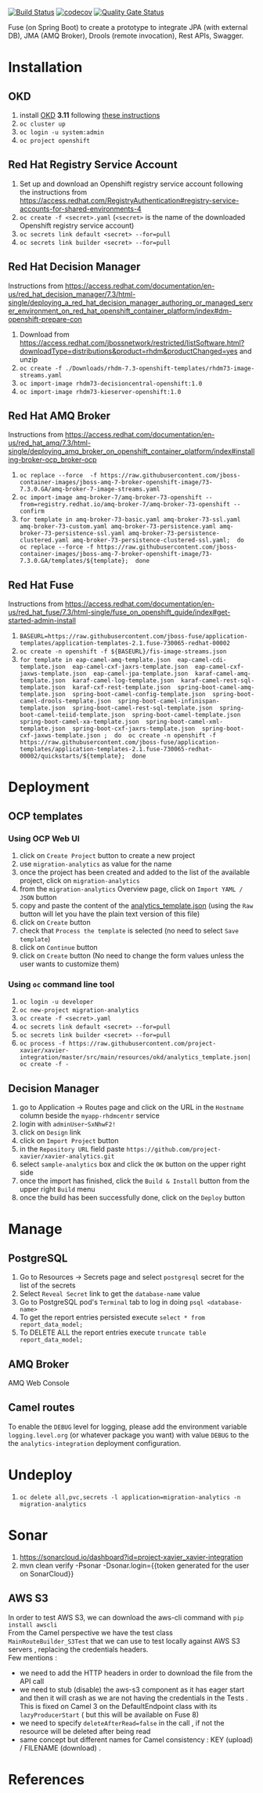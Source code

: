 [![Build Status](https://travis-ci.org/project-xavier/xavier-integration.svg?branch=master)](https://travis-ci.org/project-xavier/xavier-integration)
[![codecov](https://codecov.io/gh/project-xavier/xavier-integration/branch/master/graph/badge.svg)](https://codecov.io/gh/project-xavier/xavier-integration)
[![Quality Gate Status](https://sonarcloud.io/api/project_badges/measure?project=project-xavier_xavier-integration&metric=alert_status)](https://sonarcloud.io/dashboard?id=project-xavier_xavier-integration)

Fuse (on Spring Boot) to create a prototype to integrate JPA (with external DB), JMA (AMQ Broker), Drools (remote invocation), Rest APIs, Swagger.
# Installation

## OKD
1. install [OKD](https://www.okd.io/) **3.11** following [these instructions](https://github.com/openshift/origin/blob/v3.11.0/docs/cluster_up_down.md)
1. `oc cluster up`
1. `oc login -u system:admin`
1. `oc project openshift`

## Red Hat Registry Service Account
1. Set up and download an Openshift registry service account following the instructions from https://access.redhat.com/RegistryAuthentication#registry-service-accounts-for-shared-environments-4
1. `oc create -f <secret>.yaml` (`<secret>` is the name of the downloaded Openshift registry service account)
1. `oc secrets link default <secret> --for=pull`
1. `oc secrets link builder <secret> --for=pull`

## Red Hat Decision Manager
Instructions from https://access.redhat.com/documentation/en-us/red_hat_decision_manager/7.3/html-single/deploying_a_red_hat_decision_manager_authoring_or_managed_server_environment_on_red_hat_openshift_container_platform/index#dm-openshift-prepare-con
1. Download from https://access.redhat.com/jbossnetwork/restricted/listSoftware.html?downloadType=distributions&product=rhdm&productChanged=yes and unzip
1. `oc create -f ./Downloads/rhdm-7.3-openshift-templates/rhdm73-image-streams.yaml`
1. `oc import-image rhdm73-decisioncentral-openshift:1.0`
1. `oc import-image rhdm73-kieserver-openshift:1.0`

## Red Hat AMQ Broker
Instructions from https://access.redhat.com/documentation/en-us/red_hat_amq/7.3/html-single/deploying_amq_broker_on_openshift_container_platform/index#installing-broker-ocp_broker-ocp
1. `oc replace --force  -f https://raw.githubusercontent.com/jboss-container-images/jboss-amq-7-broker-openshift-image/73-7.3.0.GA/amq-broker-7-image-streams.yaml`
1. `oc import-image amq-broker-7/amq-broker-73-openshift --from=registry.redhat.io/amq-broker-7/amq-broker-73-openshift --confirm`
1. `for template in amq-broker-73-basic.yaml amq-broker-73-ssl.yaml amq-broker-73-custom.yaml amq-broker-73-persistence.yaml amq-broker-73-persistence-ssl.yaml amq-broker-73-persistence-clustered.yaml amq-broker-73-persistence-clustered-ssl.yaml;  do  oc replace --force -f https://raw.githubusercontent.com/jboss-container-images/jboss-amq-7-broker-openshift-image/73-7.3.0.GA/templates/${template};  done`

## Red Hat Fuse
Instructions from https://access.redhat.com/documentation/en-us/red_hat_fuse/7.3/html-single/fuse_on_openshift_guide/index#get-started-admin-install
1. `BASEURL=https://raw.githubusercontent.com/jboss-fuse/application-templates/application-templates-2.1.fuse-730065-redhat-00002`
1. `oc create -n openshift -f ${BASEURL}/fis-image-streams.json`
1. `for template in eap-camel-amq-template.json  eap-camel-cdi-template.json  eap-camel-cxf-jaxrs-template.json  eap-camel-cxf-jaxws-template.json  eap-camel-jpa-template.json  karaf-camel-amq-template.json  karaf-camel-log-template.json  karaf-camel-rest-sql-template.json  karaf-cxf-rest-template.json  spring-boot-camel-amq-template.json  spring-boot-camel-config-template.json  spring-boot-camel-drools-template.json  spring-boot-camel-infinispan-template.json  spring-boot-camel-rest-sql-template.json  spring-boot-camel-teiid-template.json  spring-boot-camel-template.json  spring-boot-camel-xa-template.json  spring-boot-camel-xml-template.json  spring-boot-cxf-jaxrs-template.json  spring-boot-cxf-jaxws-template.json ;  do  oc create -n openshift -f  https://raw.githubusercontent.com/jboss-fuse/application-templates/application-templates-2.1.fuse-730065-redhat-00002/quickstarts/${template};  done`

# Deployment

## OCP templates
### Using OCP Web UI
1. click on `Create Project` button to create a new project
1. use `migration-analytics` as value for the name
1. once the project has been created and added to the list of the available project, click on `migration-analytics`
1. from the `migration-analytics` Overview page, click on `Import YAML / JSON` button
1. copy and paste the content of the [analytics_template.json](src/main/resources/okd/analytics_template.json) (using the `Raw` button will let you have the plain text version of this file)
1. click on `Create` button
1. check that `Process the template` is selected (no need to select `Save template`)
1. click on `Continue` button
1. click on `Create` button (No need to change the form values unless the user wants to customize them)
### Using `oc` command line tool
1. `oc login -u developer`
1. `oc new-project migration-analytics`
1. `oc create -f <secret>.yaml`
1. `oc secrets link default <secret> --for=pull`
1. `oc secrets link builder <secret> --for=pull`
1. `oc process -f https://raw.githubusercontent.com/project-xavier/xavier-integration/master/src/main/resources/okd/analytics_template.json| oc create -f -`

## Decision Manager
1. go to Application -> Routes page and click on the URL in the `Hostname` column beside the `myapp-rhdmcentr` service
1. login with `adminUser`-`SxNhwF2!`
1. click on `Design` link
1. click on `Import Project` button
1. in the `Repository URL` field paste `https://github.com/project-xavier/xavier-analytics.git`
1. select `sample-analytics` box and click the `OK` button on the upper right side
1. once the import has finished, click the `Build & Install` button from the upper right `Build` menu
1. once the build has been successfully done, click on the `Deploy` button

# Manage

## PostgreSQL
1. Go to Resources -> Secrets page and select `postgresql` secret for the list of the secrets
1. Select `Reveal Secret` link to get the `database-name` value
1. Go to PostgreSQL pod's `Terminal` tab to log in doing `psql <database-name>`
1. To get the report entries persisted execute `select * from report_data_model;`
1. To DELETE ALL the report entries execute `truncate table report_data_model;`
## AMQ Broker
AMQ Web Console
## Camel routes
To enable the `DEBUG` level for logging, please add the environment variable `logging.level.org` (or whatever package you want) with value `DEBUG` to the the `analytics-integration` deployment configuration. 
# Undeploy
1. `oc delete all,pvc,secrets -l application=migration-analytics -n migration-analytics`

# Sonar
1.  https://sonarcloud.io/dashboard?id=project-xavier_xavier-integration
2. mvn clean verify -Psonar -Dsonar.login={{token generated for the user on SonarCloud}}

## AWS S3
In order to test AWS S3, we can download the aws-cli command with `pip install awscli`  
From the Camel perspective we have the test class `MainRouteBuilder_S3Test` that we can use to test locally against AWS S3 servers , replacing the credentials headers.  
Few mentions :
 * we need to add the HTTP headers in order to download the file from the API call
 * we need to stub (disable) the aws-s3 component as it has eager start and then it will crash as we are not having the credentials in the Tests . This is fixed on Camel 3 on the DefaultEndpoint class with its `lazyProducerStart` ( but this will be available on Fuse 8)
 * we need to specify `deleteAfterRead=false` in the call , if not the resource will be deleted after being read
 * same concept but different names for Camel consistency : KEY (upload) / FILENAME (download) .
 
# References

